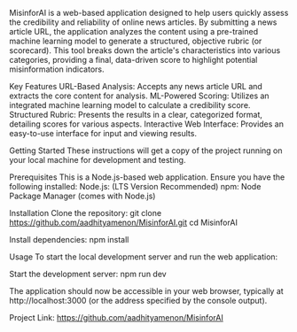 MisinforAI is a web-based application designed to help users quickly assess the credibility and reliability of online news articles. By submitting a news article URL, the application analyzes the content using a pre-trained
machine learning model to generate a structured, objective rubric (or scorecard). This tool breaks down the article's characteristics into various categories, providing a final, data-driven score to highlight potential 
misinformation indicators.

Key Features
URL-Based Analysis: Accepts any news article URL and extracts the core content for analysis.
ML-Powered Scoring: Utilizes an integrated machine learning model to calculate a credibility score.
Structured Rubric: Presents the results in a clear, categorized format, detailing scores for various aspects.
Interactive Web Interface: Provides an easy-to-use interface for input and viewing results.

Getting Started
These instructions will get a copy of the project running on your local machine for development and testing.

Prerequisites
This is a Node.js-based web application. Ensure you have the following installed:
Node.js: (LTS Version Recommended)
npm: Node Package Manager (comes with Node.js)

Installation
Clone the repository:
git clone https://github.com/aadhityamenon/MisinforAI.git
cd MisinforAI

Install dependencies:
npm install

Usage
To start the local development server and run the web application:

Start the development server:
npm run dev

The application should now be accessible in your web browser, typically at http://localhost:3000 (or the address specified by the console output).

Project Link: https://github.com/aadhityamenon/MisinforAI

